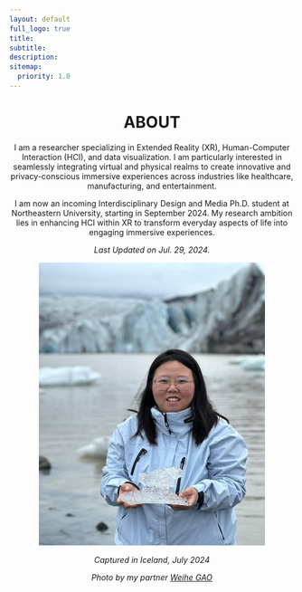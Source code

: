 ```yaml
---
layout: default
full_logo: true
title: 
subtitle: 
description:  
sitemap:
  priority: 1.0
---
```


<h1 align="center">ABOUT</h1>

<p align="center">
I am a researcher specializing in Extended Reality (XR), Human-Computer Interaction (HCI), and data visualization. I am particularly interested in seamlessly integrating virtual and physical realms to create innovative and privacy-conscious immersive experiences across industries like healthcare, manufacturing, and entertainment.
</p>

<p align="center">
I am now an incoming Interdisciplinary Design and Media Ph.D. student at Northeastern University, starting in September 2024. My research ambition lies in enhancing HCI within XR to transform everyday aspects of life into engaging immersive experiences.
</p>

<p align="center">
<em>Last Updated on Jul. 29, 2024.<em>
</p>


   
<body>
  <p align="center">
  <img src="assets/website picture_202407.jpg" alt="Photo taken in Iceland, July 2024" width="400" 
     height="500">
</p>

<p align="center">
  <span align="center" class="caption"><em>Captured in Iceland, July 2024<em></span>
</p>

<p align="center">
  <span align="center" class="credit"><em>Photo by my partner <a href="https://pages.gaow.click/">Weihe GAO<em></a></span>
</p>
</body>




<br>
<br>
<br>
<br>
<br>
<br>
<br>
